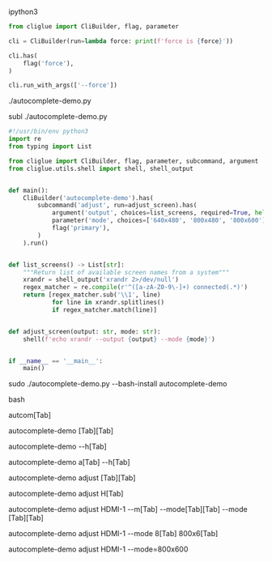 ipython3
```python
from cliglue import CliBuilder, flag, parameter

cli = CliBuilder(run=lambda force: print(f'force is {force}'))

cli.has(
    flag('force'),
)

cli.run_with_args(['--force'])
```

./autocomplete-demo.py

subl ./autocomplete-demo.py
```python
#!/usr/bin/env python3
import re
from typing import List

from cliglue import CliBuilder, flag, parameter, subcommand, argument
from cliglue.utils.shell import shell, shell_output


def main():
    CliBuilder('autocomplete-demo').has(
        subcommand('adjust', run=adjust_screen).has(
            argument('output', choices=list_screens, required=True, help='screen output name'),
            parameter('mode', choices=['640x480', '800x480', '800x600'], required=True),
            flag('primary'),
        )
    ).run()


def list_screens() -> List[str]:
    """Return list of available screen names from a system"""
    xrandr = shell_output('xrandr 2>/dev/null')
    regex_matcher = re.compile(r'^([a-zA-Z0-9\-]+) connected(.*)')
    return [regex_matcher.sub('\\1', line)
            for line in xrandr.splitlines()
            if regex_matcher.match(line)]


def adjust_screen(output: str, mode: str):
    shell(f'echo xrandr --output {output} --mode {mode}')


if __name__ == '__main__':
    main()
```

sudo ./autocomplete-demo.py --bash-install autocomplete-demo

bash

autcom[Tab]

autocomplete-demo [Tab][Tab]

autocomplete-demo --h[Tab]

autocomplete-demo a[Tab] --h[Tab]

autocomplete-demo adjust [Tab][Tab]

autocomplete-demo adjust H[Tab]

autocomplete-demo adjust HDMI-1 --m[Tab] --mode[Tab][Tab] --mode [Tab][Tab]

autocomplete-demo adjust HDMI-1 --mode 8[Tab] 800x6[Tab]

autocomplete-demo adjust HDMI-1 --mode=800x600